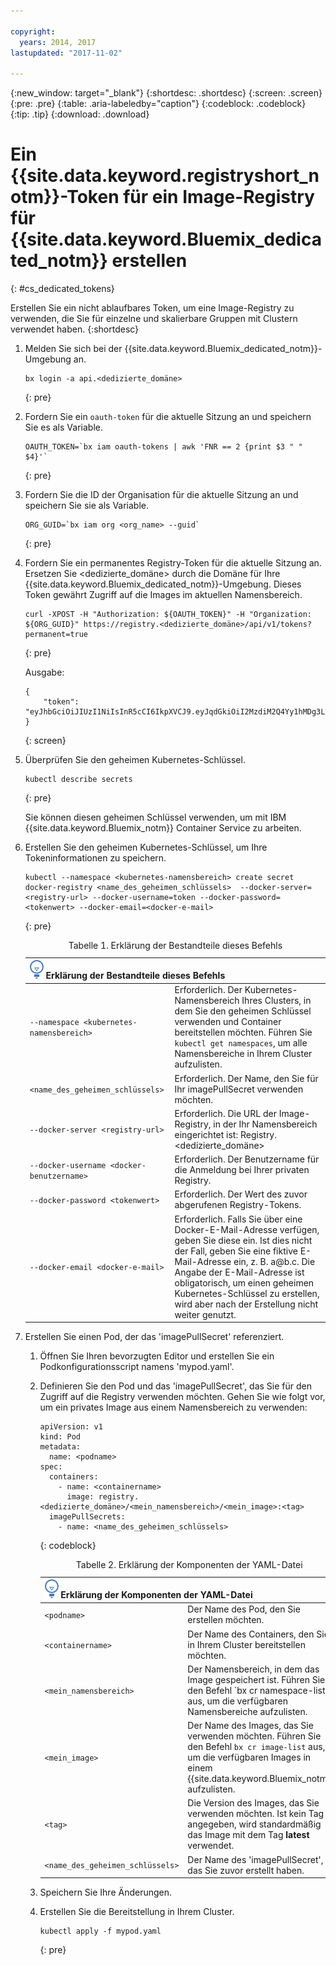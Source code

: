 ```yaml
---

copyright:
  years: 2014, 2017
lastupdated: "2017-11-02"

---
```


{:new_window: target="_blank"}
{:shortdesc: .shortdesc}
{:screen: .screen}
{:pre: .pre}
{:table: .aria-labeledby="caption"}
{:codeblock: .codeblock}
{:tip: .tip}
{:download: .download}


# Ein {{site.data.keyword.registryshort_notm}}-Token für ein Image-Registry für {{site.data.keyword.Bluemix_dedicated_notm}} erstellen
{: #cs_dedicated_tokens}

Erstellen Sie ein nicht ablaufbares Token, um eine Image-Registry zu verwenden, die Sie für einzelne und skalierbare Gruppen mit Clustern verwendet haben.
{:shortdesc}

1.  Melden Sie sich bei der {{site.data.keyword.Bluemix_dedicated_notm}}-Umgebung an.

    ```
    bx login -a api.<dedizierte_domäne>
    ```
    {: pre}

2.  Fordern Sie ein `oauth-token` für die aktuelle Sitzung an und speichern Sie es als Variable.

    ```
    OAUTH_TOKEN=`bx iam oauth-tokens | awk 'FNR == 2 {print $3 " " $4}'`
    ```
    {: pre}

3.  Fordern Sie die ID der Organisation für die aktuelle Sitzung an und speichern Sie sie als Variable.

    ```
    ORG_GUID=`bx iam org <org_name> --guid`
    ```
    {: pre}

4.  Fordern Sie ein permanentes Registry-Token für die aktuelle Sitzung an. Ersetzen Sie <dedizierte_domäne> durch die Domäne für Ihre {{site.data.keyword.Bluemix_dedicated_notm}}-Umgebung. Dieses Token gewährt Zugriff auf die Images im aktuellen Namensbereich.

    ```
    curl -XPOST -H "Authorization: ${OAUTH_TOKEN}" -H "Organization: ${ORG_GUID}" https://registry.<dedizierte_domäne>/api/v1/tokens?permanent=true
    ```
    {: pre}

    Ausgabe:

    ```
    {
        "token": "eyJhbGciOiJIUzI1NiIsInR5cCI6IkpXVCJ9.eyJqdGkiOiI2MzdiM2Q4Yy1hMDg3LTVhZjktYTYzNi0xNmU3ZWZjNzA5NjciLCJpc3MiOiJyZWdpc3RyeS5jZnNkZWRpY2F0ZWQxLnVzLXNvdXRoLmJsdWVtaXgubmV0"
    }
    ```
    {: screen}

5.  Überprüfen Sie den geheimen Kubernetes-Schlüssel.

    ```
    kubectl describe secrets
    ```
    {: pre}

    Sie können diesen geheimen Schlüssel verwenden, um mit IBM {{site.data.keyword.Bluemix_notm}} Container Service zu arbeiten.

6.  Erstellen Sie den geheimen Kubernetes-Schlüssel, um Ihre Tokeninformationen zu speichern.

    ```
    kubectl --namespace <kubernetes-namensbereich> create secret docker-registry <name_des_geheimen_schlüssels>  --docker-server=<registry-url> --docker-username=token --docker-password=<tokenwert> --docker-email=<docker-e-mail>
    ```
    {: pre}

    <table>
    <caption>Tabelle 1. Erklärung der Bestandteile dieses Befehls</caption>
    <thead>
    <th colspan=2><img src="images/idea.png" alt="Ideensymbol"/> Erklärung der Bestandteile dieses Befehls</th>
    </thead>
    <tbody>
    <tr>
    <td><code>--namespace &lt;kubernetes-namensbereich&gt;</code></td>
    <td>Erforderlich. Der Kubernetes-Namensbereich Ihres Clusters, in dem Sie den geheimen Schlüssel verwenden und Container bereitstellen möchten. Führen Sie <code>kubectl get namespaces</code>, um alle Namensbereiche in Ihrem Cluster aufzulisten.</td>
    </tr>
    <tr>
    <td><code>&lt;name_des_geheimen_schlüssels&gt;</code></td>
    <td>Erforderlich. Der Name, den Sie für Ihr imagePullSecret verwenden möchten.</td>
    </tr>
    <tr>
    <td><code>--docker-server &lt;registry-url&gt;</code></td>
    <td>Erforderlich. Die URL der Image-Registry, in der Ihr Namensbereich eingerichtet ist: Registry.&lt;dedizierte_domäne&gt;</li></ul></td>
    </tr>
    <tr>
    <td><code>--docker-username &lt;docker-benutzername&gt;</code></td>
    <td>Erforderlich. Der Benutzername für die Anmeldung bei Ihrer privaten Registry.</td>
    </tr>
    <tr>
    <td><code>--docker-password &lt;tokenwert&gt;</code></td>
    <td>Erforderlich. Der Wert des zuvor abgerufenen Registry-Tokens.</td>
    </tr>
    <tr>
    <td><code>--docker-email &lt;docker-e-mail&gt;</code></td>
    <td>Erforderlich. Falls Sie über eine Docker-E-Mail-Adresse verfügen, geben Sie diese ein. Ist dies nicht der Fall, geben Sie eine fiktive E-Mail-Adresse ein, z. B. a@b.c. Die Angabe der E-Mail-Adresse ist obligatorisch, um einen geheimen Kubernetes-Schlüssel zu erstellen, wird aber nach der Erstellung nicht weiter genutzt.</td>
    </tr>
    </tbody></table>

7.  Erstellen Sie einen Pod, der das 'imagePullSecret' referenziert.

    1.  Öffnen Sie Ihren bevorzugten Editor und erstellen Sie ein Podkonfigurationsscript namens 'mypod.yaml'.
    2.  Definieren Sie den Pod und das 'imagePullSecret', das Sie für den Zugriff auf die Registry verwenden möchten. Gehen Sie wie folgt vor, um ein privates Image aus einem Namensbereich zu verwenden:

        ```
        apiVersion: v1
        kind: Pod
        metadata:
          name: <podname>
        spec:
          containers:
            - name: <containername>
              image: registry.<dedizierte_domäne>/<mein_namensbereich>/<mein_image>:<tag>
          imagePullSecrets:
            - name: <name_des_geheimen_schlüssels>
        ```
        {: codeblock}

        <table>
        <caption>Tabelle 2. Erklärung der Komponenten der YAML-Datei</caption>
        <thead>
        <th colspan=2><img src="images/idea.png"/> Erklärung der Komponenten der YAML-Datei</th>
        </thead>
        <tbody>
        <tr>
        <td><code>&lt;podname&gt;</code></td>
        <td>Der Name des Pod, den Sie erstellen möchten.</td>
        </tr>
        <tr>
        <td><code>&lt;containername&gt;</code></td>
        <td>Der Name des Containers, den Sie in Ihrem Cluster bereitstellen möchten.</td>
        </tr>
        <tr>
        <td><code>&lt;mein_namensbereich&gt;</code></td>
        <td>Der Namensbereich, in dem das Image gespeichert ist. Führen Sie den Befehl `bx cr namespace-list` aus, um die verfügbaren Namensbereiche aufzulisten.</td>
        </tr>
        <td><code>&lt;mein_image&gt;</code></td>
        <td>Der Name des Images, das Sie verwenden möchten. Führen Sie den Befehl <code>bx cr image-list</code> aus, um die verfügbaren Images in einem {{site.data.keyword.Bluemix_notm}} aufzulisten.</td>
        </tr>
        <tr>
        <td><code>&lt;tag&gt;</code></td>
        <td>Die Version des Images, das Sie verwenden möchten. Ist kein Tag angegeben, wird standardmäßig das Image mit dem Tag <strong>latest</strong> verwendet.</td>
        </tr>
        <tr>
        <td><code>&lt;name_des_geheimen_schlüssels&gt;</code></td>
        <td>Der Name des 'imagePullSecret', das Sie zuvor erstellt haben.</td>
        </tr>
        </tbody></table>

    3.  Speichern Sie Ihre Änderungen.

    4.  Erstellen Sie die Bereitstellung in Ihrem Cluster.

          ```
          kubectl apply -f mypod.yaml
          ```
          {: pre}
